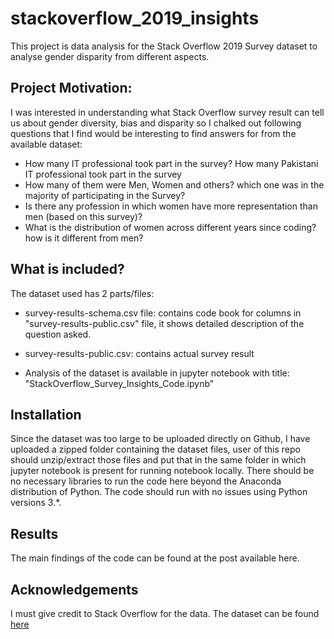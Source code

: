 # stackoverflow_2019_insights
This project is data analysis for the Stack Overflow 2019 Survey dataset to analyse gender disparity from different aspects.

## Project Motivation:
I was interested in understanding what Stack Overflow survey result can tell us about gender diversity, bias and disparity so I chalked out following questions that I find would be interesting to find answers for from the available dataset:

- How many IT professional took part in the survey? How many Pakistani IT professional took part in the survey
- How many of them were Men, Women and others? which one was in the majority of participating in the Survey?
- Is there any profession in which women have more representation than men (based on this survey)?
- What is the distribution of women across different years since coding? how is it different from men?

## What is included?

The dataset used has 2 parts/files:
- survey-results-schema.csv file: contains code book for columns in "survey-results-public.csv" file, it shows detailed description of the question asked.
- survey-results-public.csv: contains actual survey result

- Analysis of the dataset is available in jupyter notebook with title: "StackOverflow_Survey_Insights_Code.ipynb"

## Installation
Since the dataset was too large to be uploaded directly on Github, I have uploaded a zipped folder containing the dataset files, user of this repo should unzip/extract those files and put that in the same folder in which jupyter notebook is present for running notebook locally.
There should be no necessary libraries to run the code here beyond the Anaconda distribution of Python. The code should run with no issues using Python versions 3.*.

## Results
The main findings of the code can be found at the post available here.

## Acknowledgements
I must give credit to Stack Overflow for the data. The dataset can be found [here](https://insights.stackoverflow.com/survey)

